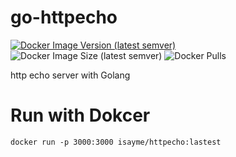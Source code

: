 # go-httpecho

[![Docker Image Version (latest semver)](https://img.shields.io/docker/v/isayme/httpecho?sort=semver&style=flat-square)](https://hub.docker.com/r/isayme/httpecho)
![Docker Image Size (latest semver)](https://img.shields.io/docker/image-size/isayme/httpecho?sort=semver&style=flat-square)
![Docker Pulls](https://img.shields.io/docker/pulls/isayme/httpecho?style=flat-square)

http echo server with Golang

# Run with Dokcer

```
docker run -p 3000:3000 isayme/httpecho:lastest
```
